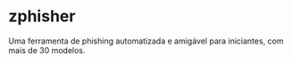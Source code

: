 # zphisher
Uma ferramenta de phishing automatizada e amigável para iniciantes, com mais de 30 modelos.
